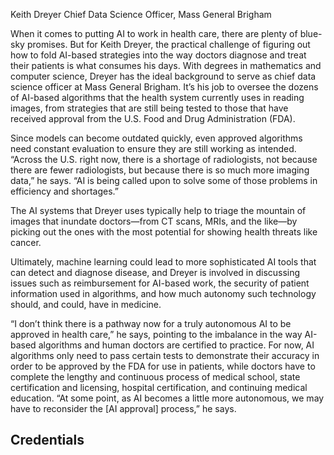 Keith Dreyer
Chief Data Science Officer, Mass General Brigham

When it comes to putting AI to work in health care, there are plenty of blue-sky promises. But for Keith Dreyer, the practical challenge of figuring out how to fold AI-based strategies into the way doctors diagnose and treat their patients is what consumes his days. With degrees in mathematics and computer science, Dreyer has the ideal background to serve as chief data science officer at Mass General Brigham. It’s his job to oversee the dozens of AI-based algorithms that the health system currently uses in reading images, from strategies that are still being tested to those that have received approval from the U.S. Food and Drug Administration (FDA).

Since models can become outdated quickly, even approved algorithms need constant evaluation to ensure they are still working as intended. “Across the U.S. right now, there is a shortage of radiologists, not because there are fewer radiologists, but because there is so much more imaging data,” he says. “AI is being called upon to solve some of those problems in efficiency and shortages.”

The AI systems that Dreyer uses typically help to triage the mountain of images that inundate doctors—from CT scans, MRIs, and the like—by picking out the ones with the most potential for showing health threats like cancer.

Ultimately, machine learning could lead to more sophisticated AI tools that can detect and diagnose disease, and Dreyer is involved in discussing issues such as reimbursement for AI-based work, the security of patient information used in algorithms, and how much autonomy such technology should, and could, have in medicine.

“I don’t think there is a pathway now for a truly autonomous AI to be approved in health care,” he says, pointing to the imbalance in the way AI-based algorithms and human doctors are certified to practice. For now, AI algorithms only need to pass certain tests to demonstrate their accuracy in order to be approved by the FDA for use in patients, while doctors have to complete the lengthy and continuous process of medical school, state certification and licensing, hospital certification, and continuing medical education. “At some point, as AI becomes a little more autonomous, we may have to reconsider the [AI approval] process,” he says.

## Credentials